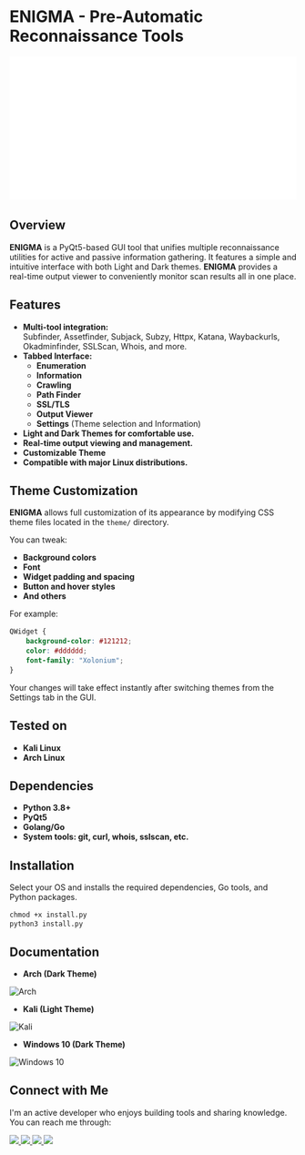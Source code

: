 # ENIGMA - Pre-Automatic Reconnaissance Tools

![ENIGMA Logo](./assets/logo.png)

## Overview

**ENIGMA** is a PyQt5-based GUI tool that unifies multiple reconnaissance utilities for active and passive information gathering. It features a simple and intuitive interface with both Light and Dark themes. **ENIGMA** provides a real-time output viewer to conveniently monitor scan results all in one place.

## Features

- **Multi-tool integration:**  
  Subfinder, Assetfinder, Subjack, Subzy, Httpx, Katana, Waybackurls, Okadminfinder, SSLScan, Whois, and more.
- **Tabbed Interface:**  
  - **Enumeration**  
  - **Information**  
  - **Crawling**  
  - **Path Finder**  
  - **SSL/TLS**  
  - **Output Viewer**  
  - **Settings** (Theme selection and Information)
- **Light and Dark Themes for comfortable use.**
- **Real-time output viewing and management.**
- **Customizable Theme**
- **Compatible with major Linux distributions.**

## Theme Customization

**ENIGMA** allows full customization of its appearance by modifying CSS theme files located in the `theme/` directory.

You can tweak:

- **Background colors**
- **Font**
- **Widget padding and spacing**
- **Button and hover styles**
- **And others**

For example:

```dark.css
QWidget {
    background-color: #121212;
    color: #dddddd;
    font-family: "Xolonium";
}
```
Your changes will take effect instantly after switching themes from the Settings tab in the GUI.

## Tested on

- **Kali Linux**
- **Arch Linux**

## Dependencies

- **Python 3.8+**
- **PyQt5**
- **Golang/Go**
- **System tools: git, curl, whois, sslscan, etc.**

## Installation

Select your OS and installs the required dependencies, Go tools, and Python packages.
```
chmod +x install.py
python3 install.py
```
## Documentation

- **Arch (Dark Theme)**
  
![Arch](https://i.imgur.com/Wj62OUu.png)
- **Kali (Light Theme)**
  
![Kali](https://i.imgur.com/J1XxHqG.png)
- **Windows 10 (Dark Theme)**

![Windows 10](https://i.imgur.com/Kcal3io.png)

## Connect with Me

I'm an active developer who enjoys building tools and sharing knowledge. You can reach me through:
<p align="left"> <a href="https://github.com/KiddTheReaper" target="_blank"> <img src="https://img.shields.io/badge/GitHub-181717?style=for-the-badge&logo=github&logoColor=white"/> </a> <a href="https://t.me/KiddTheReaper" target="_blank"> <img src="https://img.shields.io/badge/Telegram-26A5E4?style=for-the-badge&logo=telegram&logoColor=white"/> </a> <a href="https://www.tiktok.com/@justan0therloser" target="_blank"> <img src="https://img.shields.io/badge/TikTok-000000?style=for-the-badge&logo=tiktok&logoColor=white"/> </a> <a href="mailto:captainkidd@tutamail.com" target="_blank"> <img src="https://img.shields.io/badge/Email-8A2BE2?style=for-the-badge&logo=minutemailer&logoColor=white"/> </a> </p> 

